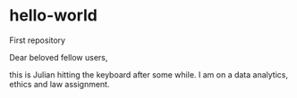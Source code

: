 # hello-world
First repository

Dear beloved fellow users,

this is Julian hitting the keyboard after some while. I am on a data analytics, ethics and law assignment. 
